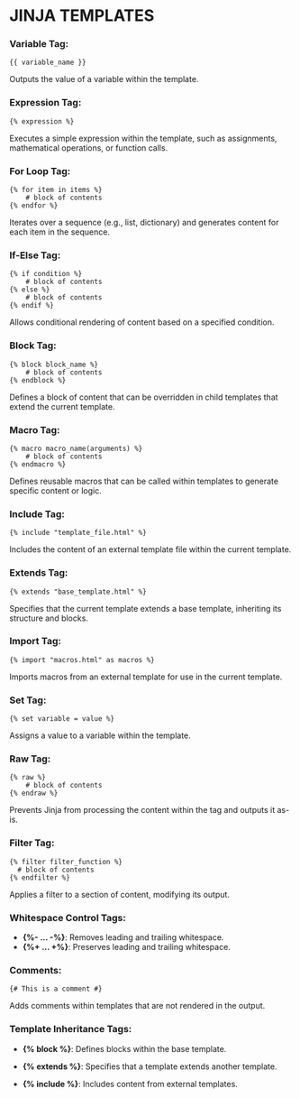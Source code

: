 # JINJA TEMPLATES

### Variable Tag:

    {{ variable_name }}

Outputs the value of a variable within the template.

### Expression Tag:

    {% expression %}

Executes a simple expression within the template, such as assignments, mathematical operations, or function calls.

### For Loop Tag:

    {% for item in items %}
        # block of contents
    {% endfor %}

Iterates over a sequence (e.g., list, dictionary) and generates content for each item in the sequence.

### If-Else Tag:

    {% if condition %}
        # block of contents
    {% else %}
        # block of contents
    {% endif %}

Allows conditional rendering of content based on a specified condition.

### Block Tag:

    {% block block_name %}
        # block of contents
    {% endblock %}

Defines a block of content that can be overridden in child templates that extend the current template.

### Macro Tag:

    {% macro macro_name(arguments) %}
        # block of contents
    {% endmacro %}

Defines reusable macros that can be called within templates to generate specific content or logic.

### Include Tag:

    {% include "template_file.html" %}

Includes the content of an external template file within the current template.

### Extends Tag:

    {% extends "base_template.html" %}

Specifies that the current template extends a base template, inheriting its structure and blocks.

### Import Tag:

    {% import "macros.html" as macros %}

Imports macros from an external template for use in the current template.

### Set Tag:

    {% set variable = value %}

Assigns a value to a variable within the template.

### Raw Tag:

    {% raw %}
        # block of contents
    {% endraw %}

Prevents Jinja from processing the content within the tag and outputs it as-is.

### Filter Tag:

    {% filter filter_function %}
      # block of contents
    {% endfilter %}

Applies a filter to a section of content, modifying its output.

### Whitespace Control Tags:

- **{%- ... -%}**: Removes leading and trailing whitespace.
- **{%+ ... +%}**: Preserves leading and trailing whitespace.

### Comments:

    {# This is a comment #}

Adds comments within templates that are not rendered in the output.

### Template Inheritance Tags:

- **{% block %}**: Defines blocks within the base template.

- **{% extends %}**: Specifies that a template extends another template.

- **{% include %}**: Includes content from external templates.

